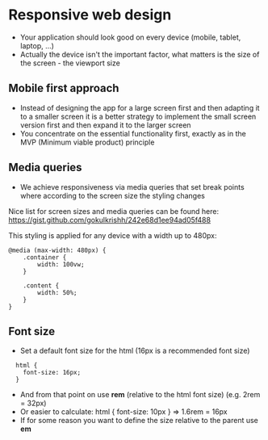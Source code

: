 # Responsive web design

- Your application should look good on every device (mobile, tablet, laptop, ...)  
- Actually the device isn't the important factor, what matters is the size of the screen - the viewport size

## Mobile first approach 

- Instead of designing the app for a large screen first and then adapting it to a smaller screen it is a better strategy to implement the small screen version first and then expand it to the larger screen  
- You concentrate on the essential functionality first, exactly as in the MVP (Minimum viable product) principle  

## Media queries

- We achieve responsiveness via media queries that set break points where according to the screen size the styling changes

Nice list for screen sizes and media queries can be found here: 
https://gist.github.com/gokulkrishh/242e68d1ee94ad05f488

This styling is applied for any device with a width up to 480px:  

```
@media (max-width: 480px) {
	.container {
		width: 100vw;
	}

	.content {
		width: 50%;
	}
}
```

## Font size

- Set a default font size for the html (16px is a recommended font size)

```
  html {
    font-size: 16px;
  }
```

- And from that point on use **rem** (relative to the html font size) (e.g. 2rem = 32px)
- Or easier to calculate: html { font-size: 10px } => 1.6rem = 16px  
- If for some reason you want to define the size relative to the parent use **em**